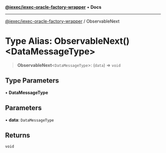 [**@iexec/iexec-oracle-factory-wrapper**](../README.md) • **Docs**

***

[@iexec/iexec-oracle-factory-wrapper](../globals.md) / ObservableNext

# Type Alias: ObservableNext()\<DataMessageType\>

> **ObservableNext**\<`DataMessageType`\>: (`data`) => `void`

## Type Parameters

• **DataMessageType**

## Parameters

• **data**: `DataMessageType`

## Returns

`void`

